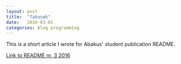 ```yaml
---
layout: post
title:  "Tabusøk"
date:   2016-03-01
categories: blog programming
---
```

This is a short article I wrote for Abakus' student publication README.

<a href="http://readme.abakus.no/utgaver/2016/2016-03.pdf#page=13">Link to README nr. 3 2016</a>
